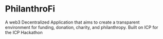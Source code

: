 # PhilanthroFi
A web3 Decentralized Application that aims to create a transparent environment for funding, donation, charity, and philanthropy. Built on ICP for the ICP Hackathon 
